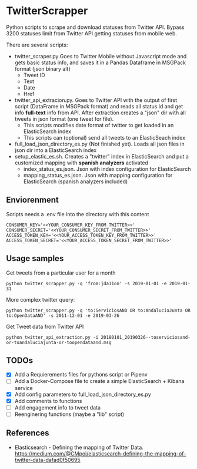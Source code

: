# TwitterScrapper
Python scripts to scrape and download statuses from Twitter API. Bypass 3200 statuses limit from Twitter API getting statuses from mobile web.

There are several scripts:
* twitter_scraper.py Goes to Twitter Mobile without Javascript mode and gets basic status info, and saves it in a Pandas Dataframe in MSGPack format (json binary alt) 
  * Tweet ID
  * Text
  * Date
  * Href
* twitter_api_extracion.py. Goes to Twitter API with the output of first script (DataFrame in MSGPack format) and reads all status id and get info **full-text** info from API. After extraction creates a "json" dir with all tweets in json format (one tweet for file).
  * This scripts modifies date format of twitter to get loaded in an ElasticSearch index
  * This scripts can (optional) send all tweets to an ElasticSeach index
* full_load_json_directory_es.py (Not finished yet). Loads all json files in json dir into a ElasticSearch index
* setup_elastic_es.sh. Creates a "twitter" index in ElasticSearch and put a customized mapping with **spanish analyzers** activated
  * index_status_es.json. Json with index configuration for ElasticSearch
  * mapping_status_es.json. Json with mapping configuration for ElasticSearch (spanish analyzers included)

## Enviorenment 

Scripts needs a .env file into the directory with this content

```
CONSUMER_KEY='<<YOUR_CONSUMER_KEY_FROM_TWITTER>>'
CONSUMER_SECRET='<<YOUR_CONSUMER_SECRET_FROM_TWITTER>>'
ACCESS_TOKEN_KEY='<<YOUR_ACCESS_TOKEN_KEY_FROM_TWITTER>>'
ACCESS_TOKEN_SECRET='<<YOUR_ACCESS_TOKEN_SECRET_FROM_TWITTER>>'
```
## Usage samples

Get tweets from a particular user for a month
```
python twitter_scrapper.py -q 'from:jda11on' -s 2019-01-01 -e 2019-01-31
```
More complex twitter query:
```
python twitter_scrapper.py -q 'to:ServiciosAND OR to:AndaluciaJunta OR to:OpenDataAND' -s 2011-12-01 -e 2019-03-26
```

Get Tweet data from Twitter API
```
python twitter_api_extraction.py -i 20180101_20190326--toserviciosand-or-toandaluciajunta-or-toopendataand.msg
```


## TODOs

- [x] Add a Requierements files for pythons script or Pipenv
- [ ] Add a Docker-Compose file to create a simple ElasticSearch + Kibana service
- [x] Add config parameters to full_load_json_directory_es.py
- [x] Add comments to functions
- [ ] Add engagement info to tweet data
- [ ] Reenginering functions (maybe a "lib" script)

## References

* Elasticsearch - Defining the mapping of Twitter Data. https://medium.com/@CMpoi/elasticsearch-defining-the-mapping-of-twitter-data-dafad0f50695


